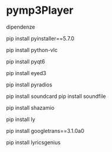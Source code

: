 # pymp3Player

dipendenze

pip install pyinstaller==5.7.0

pip install python-vlc

pip install pyqt6

pip install eyed3

pip install pyradios 

pip install soundcard
pip install soundfile

pip install shazamio

pip install ly

pip install googletrans==3.1.0a0

 pip install lyricsgenius